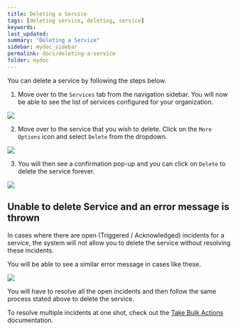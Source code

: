 ```yaml
---
title: Deleting a Service
tags: [deleting service, deleting, service]
keywords:
last_updated:
summary: "Deleting a Service"
sidebar: mydoc_sidebar
permalink: docs/deleting-a-service
folder: mydoc
---
```


You can delete a service by following the steps below. 

1) Move over to the `Services` tab from the navigation sidebar. You will now be able to see the list of services configured for your organization. 

![](images/deleting_service_1.png)

2) Move over to the service that you wish to delete. Click on the `More Options` icon and select `Delete` from the dropdown. 

![](images/deleting_service_2.png)

3) You will then see a confirmation pop-up and you can click on `Delete` to delete the service forever. 

![](images/deleting_service_3.png)

## Unable to delete Service and an error message is thrown

In cases where there are open (Triggered / Acknowledged) incidents for a service, the system will not allow you to delete the service without resolving these incidents. 

You will be able to see a similar error message in cases like these. 

![](images/deleting_service_4.png)

You will have to resolve all the open incidents and then follow the same process stated above to delete the service. 

To resolve multiple incidents at one shot, check out the [Take Bulk Actions](https://dash.readme.com/project/squadcast/v1.0/docs/take-bulk-actions) documentation.